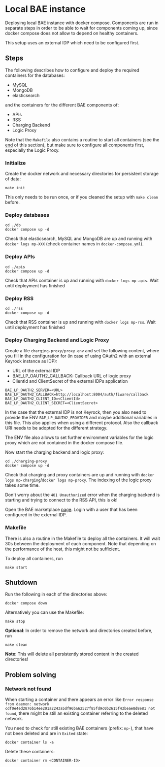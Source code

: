 # Local BAE instance

Deploying local BAE instance with docker compose. Components are run in separate steps in order to 
be able to wait for components coming up, since docker compose does not allow to depend on healthy 
containers.

This setup uses an external IDP which need to be configured first. 



## Steps

The following describes how to configure and deploy the required containers for 
the databases:

* MySQL
* MongoDB
* elasticsearch

and the containers for the different BAE components of:

* APIs
* RSS
* Charging Backend
* Logic Proxy

Note that the `Makefile` also contains a routine to start all containers 
(see the [end](#Makefile) of this section), but make sure to configure 
all components first, especially the Logic Proxy.



### Initialize
Create the docker network and necessary directories for persistent storage of data:
```shell
make init
```
This only needs to be run once, or if you cleaned the setup with `make clean` before.



### Deploy databases
```shell
cd ./db
docker compose up -d
```
Check that elasticsearch, MySQL and MongoDB are up and running with `docker logs mp-XXX` (check container names 
in `docker-compose.yml`).


### Deploy APIs
```shell
cd ./apis
docker compose up -d
```
Check that APIs container is up and running with `docker logs mp-apis`. Wait until deployment has finished


### Deploy RSS
```shell
cd ./rss
docker compose up -d
```
Check that RSS container is up and running with `docker logs mp-rss`. Wait until deployment has finished


### Deploy Charging Backend and Logic Proxy
Create a file `charging-proxy/proxy.env` and set the following content, where you fill in the configuration 
for (in case of 
using OAuth2 with an external Keyrock instance as IDP):

* URL of the external IDP
* BAE_LP_OAUTH2_CALLBACK: Callback URL of logic proxy
* ClientId and ClientSecret of the external IDPs application

```text
BAE_LP_OAUTH2_SERVER=<URL>
BAE_LP_OAUTH2_CALLBACK=http://localhost:8004/auth/fiware/callback
BAE_LP_OAUTH2_CLIENT_ID=<ClientId>
BAE_LP_OAUTH2_CLIENT_SECRET=<ClientSecret>
```
In the case that the external IDP is not Keyrock, then you also need to provide the ENV 
`BAE_LP_OAUTH2_PROVIDER` and maybe additional variables in this file. This also applies when using a 
different protocol. Also the callback 
URI needs to be adopted for the different strategy.

The ENV file also allows to set further environment variables for the logic proxy which are not contained 
in the docker compose file.

Now start the charging backend and logic proxy:
```shell
cd ./charging-proxy
docker compose up -d
```
Check that charging and proxy containers are up and running with `docker logs mp-charging`/`docker logs mp-proxy`. 
The indexing of the logic proxy takes some time.

Don't worry about the `401 Unauthorized` error when the charging backend is starting and trying to connect to the RSS 
API, this is ok!

Open the BAE marketplace [page](http://localhost:8004). Login with a user that has been configured in the 
external IDP.


### Makefile

There is also a routine in the Makefile to deploy all the containers. It will wait 30s between the deployment of each 
component. Note that depending on the performance of the host, this might not be sufficient.

To deploy all containers, run
```shell
make start
```



## Shutdown

Run the following in each of the directories above:
```shell
docker compose down
```
Alternatively you can use the Makefile:
```shell
make stop
```


**Optional**: In order to remove the network and directories created before, run
```shell
make clean
```
**Note**: This will delete all persistently stored content in the created directories!



## Problem solving

### Network not found
When starting a container and there appears an error 
like `Error response from daemon: network cdf0e4ed2876b14ee201a2243a5df96ba62527f85fd9c0b2615f43beae8d8e81 not found`, 
there might be still an existing container referring to the deleted network. 

You need to check for still existing BAE containers (prefix: `mp-`), that have not been deleted and are in `Exited` state:
```shell
docker container ls -a
```

Delete these containers:
```shell
docker container rm <CONTAINER-ID>
```
